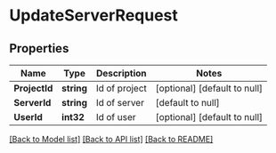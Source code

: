 # UpdateServerRequest

## Properties
Name | Type | Description | Notes
------------ | ------------- | ------------- | -------------
**ProjectId** | **string** | Id of project | [optional] [default to null]
**ServerId** | **string** | Id of server | [default to null]
**UserId** | **int32** | Id of user | [optional] [default to null]

[[Back to Model list]](../README.md#documentation-for-models) [[Back to API list]](../README.md#documentation-for-api-endpoints) [[Back to README]](../README.md)


